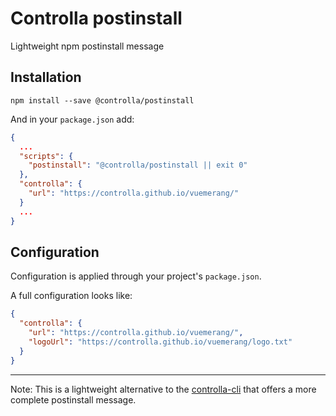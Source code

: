 # Controlla postinstall

Lightweight npm postinstall message

## Installation

```
npm install --save @controlla/postinstall
```

And in your `package.json` add:

```json
{
  ...
  "scripts": {
    "postinstall": "@controlla/postinstall || exit 0"
  },
  "controlla": {
    "url": "https://controlla.github.io/vuemerang/"
  }
  ...
}
```

## Configuration

Configuration is applied through your project's `package.json`.

A full configuration looks like:

```json
{
  "controlla": {
    "url": "https://controlla.github.io/vuemerang/",
    "logoUrl": "https://controlla.github.io/vuemerang/logo.txt"
  }
}
```

---

Note: This is a lightweight alternative to the [controlla-cli](https://github.com/controlla/controlla-cli) that offers a more complete postinstall message.
